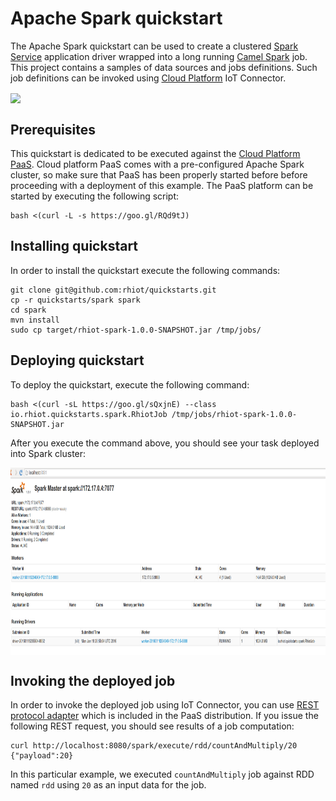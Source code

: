 # Apache Spark quickstart

The Apache Spark quickstart can be used to create a
clustered [Spark Service](https://rhiot.gitbooks.io/rhiotdocumentation/content/cloudplatform/services/spark.html) application
driver wrapped into a long running [Camel Spark](http://camel.apache.org/apache-spark) job. This project contains a
samples of data sources and jobs definitions. Such job definitions can be invoked using
[Cloud Platform](https://rhiot.gitbooks.io/rhiotdocumentation/content/cloudplatform/cloudplatform.html) IoT Connector.

<img src="../services/rhiot_cloud_platform_service_spark.png" align="center" height="300">

## Prerequisites

This quickstart is dedicated to be executed against the
[Cloud Platform PaaS](https://rhiot.gitbooks.io/rhiotdocumentation/content/cloudplatform/starting.html#paas).
Cloud platform PaaS comes with a pre-configured Apache Spark cluster, so make sure that PaaS has been properly started
before before proceeding with a deployment of this example. The PaaS platform can be started by executing the following
script:

    bash <(curl -L -s https://goo.gl/RQd9tJ)

## Installing quickstart

In order to install the quickstart execute the following commands:

    git clone git@github.com:rhiot/quickstarts.git
    cp -r quickstarts/spark spark
    cd spark
    mvn install
    sudo cp target/rhiot-spark-1.0.0-SNAPSHOT.jar /tmp/jobs/

## Deploying quickstart

To deploy the quickstart, execute the following command:

    bash <(curl -sL https://goo.gl/sQxjnE) --class io.rhiot.quickstarts.spark.RhiotJob /tmp/jobs/rhiot-spark-1.0.0-SNAPSHOT.jar

After you execute the command above, you should see your task deployed into Spark cluster:

<img src="quickstarts_spark_ui.png" align="center" height="300">

## Invoking the deployed job

In order to invoke the deployed job using IoT Connector, you can use [REST protocol adapter](../adapters/rest.md) which
is included in the PaaS distribution. If you issue the following REST request, you should see results of
a job computation:

    curl http://localhost:8080/spark/execute/rdd/countAndMultiply/20
    {"payload":20}

In this particular example, we executed `countAndMultiply` job against RDD named `rdd` using `20` as an input data for
the job.
